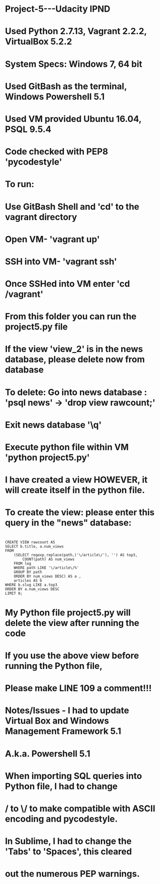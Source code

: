 # Project-5---Udacity IPND
# Used Python 2.7.13, Vagrant 2.2.2, VirtualBox 5.2.2
# System Specs: Windows 7, 64 bit
# Used GitBash as the terminal, Windows Powershell 5.1
# Used VM provided Ubuntu 16.04, PSQL 9.5.4
# Code checked with PEP8 'pycodestyle'

# To run:
# Use GitBash Shell and 'cd' to the vagrant directory
# Open VM- 'vagrant up'
# SSH into VM- 'vagrant ssh'
# Once SSHed into VM enter 'cd /vagrant'
# From this folder you can run the project5.py file
# If the view 'view_2' is in the news database, please delete now from database
# To delete: Go into news database : 'psql news' -> 'drop view rawcount;'
# Exit news database '\q'
# Execute python file within VM 'python project5.py'
#
# I have created a view HOWEVER, it will create itself in the python file.
# To create the view: please enter this query in the "news" database:
#       
    CREATE VIEW rawcount AS
    SELECT b.title, a.num_views
    FROM
        (SELECT regexp_replace(path,('\/article\/'), '') AS top3,
            COUNT(path) AS num_views
        FROM log
        WHERE path LIKE '\/article\/%'
        GROUP BY path
        ORDER BY num_views DESC) AS a ,
        articles AS b
    WHERE b.slug LIKE a.top3
    ORDER BY a.num_views DESC
    LIMIT 8;
 # My Python file project5.py will delete the view after running the code
 # If you use the above view before running the Python file, 
 # Please make LINE 109 a comment!!!

# Notes/Issues - I had to update Virtual Box and Windows Management Framework 5.1
# A.k.a. Powershell 5.1
# When importing SQL queries into Python file, I had to change
# \/ to \\/ to make compatible with ASCII encoding and pycodestyle.
# In Sublime, I had to change the 'Tabs' to 'Spaces', this cleared
# out the numerous PEP warnings. 
